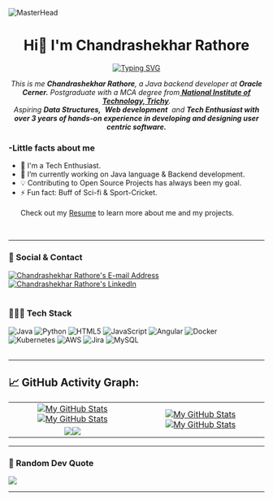 
![MasterHead](https://user-images.githubusercontent.com/74038190/225813708-98b745f2-7d22-48cf-9150-083f1b00d6c9.gif)
<h1 align="center">Hi👋 I'm Chandrashekhar Rathore</h1>
<p align="center">
<a href="https://git.io/typing-svg"><img src="https://readme-typing-svg.herokuapp.com?font=Fira+Code&pause=1000&center=true&vCenter=true&random=false&width=600&lines=Java+Backend+Developer;Technology+Aficionado" alt="Typing SVG" /></a>

</p>
<p align="center">
<em>
    This is me <b>Chandrashekhar Rathore</b>, a Java backend developer at <b>Oracle Cerner.</b> Postgraduate with a MCA degree from<a href="https://www.nitt.edu/"> <b>National Institute of Technology, Trichy</b></a>. <br>
    Aspiring <b>Data Structures,</b>&nbsp; <b>Web development</b>&nbsp; and <b> Tech Enthusiast with over 3 years of hands-on experience in developing and designing user centric software.</b> </em>
  <br>
</p>
<h3>-Little facts about me</h3>

- 🧞 I'm a Tech Enthusiast.
- 🔭 I’m currently working on Java language & Backend development.
- 💡 Contributing to Open Source Projects has always been my goal.
- ⚡ Fun fact: Buff of Sci-fi & Sport-Cricket.
  <br><br>
  Check out my [Resume](https://drive.google.com/file/d/1T2G7U9tjEyzkqivxR5gvLOP6BsYHE3r3/view?usp=drive_link) to learn more about me and my projects.

<br>

---
### 📧 Social & Contact
<div>
<a href="mailto:csrathore.info@gmail.com" target="_blank" rel="noreferrer"> <img alt="Chandrashekhar Rathore's E-mail Address" src="https://img.shields.io/badge/E&#8209;mail-D14836?style=for-the-badge&logo=gmail&logoColor=white"/></a>
<a href="https://www.linkedin.com/in/rathorecs" target="_blank" rel="noreferrer"> <img alt="Chandrashekhar Rathore's LinkedIn" src="https://img.shields.io/badge/LinkedIn-0077B5?style=for-the-badge&logo=linkedin&logoColor=white"/></a>
</div>
<br>

### 🧑🏻‍💻 Tech Stack
![Java](https://img.shields.io/badge/java-%23ED8B00.svg?style=for-the-badge&logo=openjdk&logoColor=white) ![Python](https://img.shields.io/badge/python-3670A0?style=for-the-badge&logo=python&logoColor=ffdd54) ![HTML5](https://img.shields.io/badge/html5-%23E34F26.svg?style=for-the-badge&logo=html5&logoColor=white) ![JavaScript](https://img.shields.io/badge/javascript-%23323330.svg?style=for-the-badge&logo=javascript&logoColor=%23F7DF1E) ![Angular](https://img.shields.io/badge/angular-%23DD0031.svg?style=for-the-badge&logo=angular&logoColor=white) ![Docker](https://img.shields.io/badge/docker-%230db7ed.svg?style=for-the-badge&logo=docker&logoColor=white) ![Kubernetes](https://img.shields.io/badge/kubernetes-%23326ce5.svg?style=for-the-badge&logo=kubernetes&logoColor=white) ![AWS](https://img.shields.io/badge/AWS-%23FF9900.svg?style=for-the-badge&logo=amazon-aws&logoColor=white) ![Jira](https://img.shields.io/badge/jira-%230A0FFF.svg?style=for-the-badge&logo=jira&logoColor=white) ![MySQL](https://img.shields.io/badge/mysql-%2300f.svg?style=for-the-badge&logo=mysql&logoColor=white) 
<br>
<br>

---
## 📈 GitHub Activity Graph:

<table>
    <tr>
        <td align="center"><a href="https://github.com/coderCSR#gh-light-mode-only"><img src="https://github-readme-stats.vercel.app/api?username=coderCSR&show_icons=true&theme=default&include_all_commits=true#gh-light-mode-only" alt="My GitHub Stats"/></a><a href="https://github.com/coderCSR#gh-dark-mode-only"><img src="https://github-readme-stats.vercel.app/api?username=coderCSR&show_icons=true&theme=tokyonight&include_all_commits=true#gh-dark-mode-only" alt="My GitHub Stats"/></a></td>
        <td rowspan="2" align="center"><a href="https://github.com/coderCSR#gh-light-mode-only"><img src="https://github-readme-stats.vercel.app/api/top-langs/?username=coderCSR&theme=default&langs_count=8#gh-light-mode-only" alt="My GitHub Stats"/></a><a href="https://github.com/coderCSR#gh-dark-mode-only"><img src="https://github-readme-stats.vercel.app/api/top-langs/?username=coderCSR&theme=tokyonight&langs_count=8#gh-dark-mode-only" alt="My GitHub Stats"/></a></td>
    </tr>
    <tr>
        <td align="center"><a href="https://github.com/coderCSR#gh-light-mode-only"><img src="https://github-readme-streak-stats.herokuapp.com/?user=coderCSR&theme=default"/></a><a href="https://github.com/coderCSR#gh-dark-mode-only"><img src="https://github-readme-streak-stats.herokuapp.com/?user=coderCSR&theme=tokyonight"/></a></td>
    </tr>
</table>

---

### 💭 Random Dev Quote
![](https://quotes-github-readme.vercel.app/api?type=horizontal&theme=dark)
<br>
  
---

